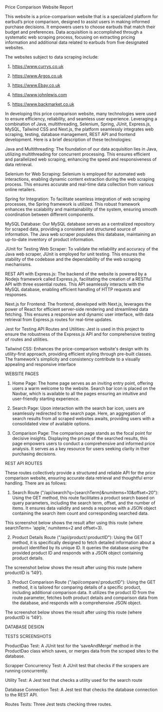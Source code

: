  

Price Comparison Website Report 

This website is a price-comparison website that is a specialized platform for earbud’s price comparison, designed to assist users in making informed purchase decisions. It empowers users to choose earbuds that match their budget and preferences. Data acquisition is accomplished through a systematic web scraping process, focusing on extracting pricing information and additional data related to earbuds from five designated websites. 

 

The websites subject to data scraping include: 

1. https://www.currys.co.uk 

2. https://www.Argos.co.uk 

3. https://www.Ebay.co.uk 

4. https://www.johnlewis.com 

5. https://www.backmarket.co.uk 

 

In developing this price comparison website, many technologies were used to ensure efficiency, reliability, and seamless user experience. Leveraging a combination of Java, multithreading, Selenium, Spring, JUnit, Express.js, MySQL, Tailwind CSS and Next.js, the platform seamlessly integrates web scraping, testing, database management, REST API and frontend development. Here is a brief description of these technologies: 

 

Java and Multithreading: The foundation of our data acquisition lies in Java, utilizing multithreading for concurrent processing. This ensures efficient and parallelized web scraping, enhancing the speed and responsiveness of data retrieval. 

 

Selenium for Web Scraping: Selenium is employed for automated web interactions, enabling dynamic content extraction during the web scraping process. This ensures accurate and real-time data collection from various online retailers. 

 

Spring for Integration: To facilitate seamless integration of web scraping processes, the Spring framework is utilized. This robust framework enhances the scalability and maintainability of the system, ensuring smooth coordination between different components. 

 

MySQL Database: Our MySQL database serves as a centralized repository for scraped data, providing a consistent and structured source of information. The Java web scraper populates this database, maintaining an up-to-date inventory of product information. 

 

JUnit for Testing Web Scraper: To validate the reliability and accuracy of the Java web scraper, JUnit is employed for unit testing. This ensures the stability of the codebase and the dependability of the web scraping mechanisms. 

 

REST API with Express.js: The backend of the website is powered by a Nodejs framework called Express.js, facilitating the creation of a RESTful API with three essential routes. This API seamlessly interacts with the MySQL database, enabling efficient handling of HTTP requests and responses. 

 

Next.js for Frontend: The frontend, developed with Next.js, leverages the power of React for efficient server-side rendering and streamlined data fetching. This ensures a responsive and dynamic user interface, with data retrieval from Express.js routes for real-time updates. 

 

Jest for Testing API Routes and Utilities: Jest is used in this project to ensure the robustness of the Express.js API and for comprehensive testing of routes and utilities. 

 

Tailwind CSS: Enhances the price-comparison website's design with its utility-first approach, providing efficient styling through pre-built classes. The framework's simplicity and consistency contribute to a visually appealing and responsive interface 

 

 

 

 

 

 

 

 

 

 

 

 

 

 

 

WEBSITE PAGES  

1. Home Page: The home page serves as an inviting entry point, offering users a warm welcome to the website. Search bar icon is placed on the Navbar, which is available to all the pages ensuring an intuitive and user-friendly starting experience. 

 

 

 

2. Search Page: Upon interaction with the search bar icon, users are seamlessly redirected to the search page. Here, an aggregation of search results from all scraped websites awaits, providing users with a consolidated view of available options. 

 

 

 

3. Comparison Page: The comparison page stands as the focal point for decisive insights. Displaying the prices of the searched results, this page empowers users to conduct a comprehensive and informed price analysis. It serves as a key resource for users seeking clarity in their purchasing decisions. 

 

 

 

REST API ROUTES 

These routes collectively provide a structured and reliable API for the price comparison website, ensuring accurate data retrieval and thoughtful error handling. There are as follows: 

1. Search Route ("/api/search?q={searchTerm}&numitems=10&offset=20"): Using the GET method, this route facilitates a product search based on query parameters, including the search term, offset, and the number of items. It ensures data validity and sends a response with a JSON object containing the search item count and corresponding searched data. 

This screenshot below shows the result after using this route (where searchTerm= ‘apple,’ numitems=2 and offset=3). 

 

 

2. Product Details Route ("/api/product/:productID"): Using the GET method, it is specifically designed to fetch detailed information about a product identified by its unique ID. It queries the database using the provided product ID and responds with a JSON object containing product details. 

The screenshot below shows the result after using this route (where productID is ‘149’). 

 

 

  

 

3. Product Comparison Route ("/api/compare/:productID"): Using the GET method, it is tailored for comparing details of a specific product, including additional comparison data. It utilizes the product ID from the route parameter, fetches both product details and comparison data from the database, and responds with a comprehensive JSON object. 

The screenshot below shows the result after using this route (where productID is ‘149’). 

 

 

 

DATABASE DESIGN 

 

 

 

 

 

 

TESTS SCREENSHOTS 

ProductDao Test: A JUnit test for the ‘saveAndMerge’ method in the ProductDao class which saves, or merges data from the scraped sites to the database. 

 

 

Scrapper Concurrency Test: A JUnit test that checks if the scrapers are running concurrently. 

 

 

Utility Test: A Jest test that checks a utility used for the search route 

 

 

 

Database Connection Test: A Jest test that checks the database connection to the REST API. 

 

 

 

Routes Tests: Three Jest tests checking three routes. 

 
